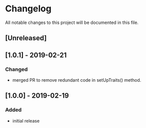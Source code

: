 # Changelog
All notable changes to this project will be documented in this file.

## [Unreleased]

## [1.0.1] - 2019-02-21
### Changed
- merged PR to remove redundant code in setUpTraits() method.

## [1.0.0] - 2019-02-19
### Added
- initial release